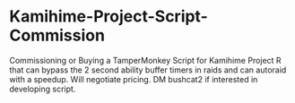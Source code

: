 # Kamihime-Project-Script-Commission
Commissioning or Buying a TamperMonkey Script for Kamihime Project R that can bypass the 2 second ability buffer timers in raids and can autoraid with a speedup. Will negotiate pricing. DM bushcat2 if interested in developing script.
